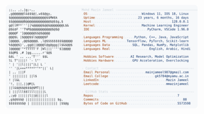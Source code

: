 <picture>
  <source srcset="https://raw.githubusercontent.com/mmazinjameel/mmazinjameel/main/dark_mode.svg?v=1747815275" media="(prefers-color-scheme: dark)">
  <img src="https://raw.githubusercontent.com/mmazinjameel/mmazinjameel/main/light_mode.svg?v=1747815275">
</picture>
